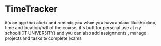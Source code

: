# TimeTracker
it's an app that alerts and reminds you when you have a class like the date, time and location/hall of the course, it's built for personal use at my school(ICT UNIVERSITY) and you can also add assignments , manage projects and tasks to complete exams
